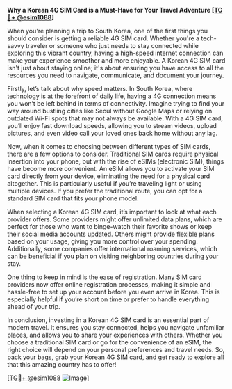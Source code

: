 **Why a Korean 4G SIM Card is a Must-Have for Your Travel Adventure [[TG💪+ @esim1088](https://t.me/s/esim1088)]**

When you're planning a trip to South Korea, one of the first things you should consider is getting a reliable 4G SIM card. Whether you're a tech-savvy traveler or someone who just needs to stay connected while exploring this vibrant country, having a high-speed internet connection can make your experience smoother and more enjoyable. A Korean 4G SIM card isn't just about staying online; it's about ensuring you have access to all the resources you need to navigate, communicate, and document your journey.

Firstly, let’s talk about why speed matters. In South Korea, where technology is at the forefront of daily life, having a 4G connection means you won’t be left behind in terms of connectivity. Imagine trying to find your way around bustling cities like Seoul without Google Maps or relying on outdated Wi-Fi spots that may not always be available. With a 4G SIM card, you’ll enjoy fast download speeds, allowing you to stream videos, upload pictures, and even video call your loved ones back home without any lag.

Now, when it comes to choosing between different types of SIM cards, there are a few options to consider. Traditional SIM cards require physical insertion into your phone, but with the rise of eSIMs (electronic SIM), things have become more convenient. An eSIM allows you to activate your SIM card directly from your device, eliminating the need for a physical card altogether. This is particularly useful if you’re traveling light or using multiple devices. If you prefer the traditional route, you can opt for a standard SIM card that fits your phone model.

When selecting a Korean 4G SIM card, it’s important to look at what each provider offers. Some providers might offer unlimited data plans, which are perfect for those who want to binge-watch their favorite shows or keep their social media accounts updated. Others might provide flexible plans based on your usage, giving you more control over your spending. Additionally, some companies offer international roaming services, which can be beneficial if you plan on visiting neighboring countries during your stay.

One thing to keep in mind is the ease of registration. Many SIM card providers now offer online registration processes, making it simple and hassle-free to set up your account before you even arrive in Korea. This is especially helpful if you’re short on time or prefer to handle everything ahead of your trip.

In conclusion, investing in a Korean 4G SIM card is an essential part of modern travel. It ensures you stay connected, helps you navigate unfamiliar places, and allows you to share your experiences with others. Whether you choose a traditional SIM card or go for the convenience of an eSIM, the right choice will depend on your personal preferences and travel needs. So, pack your bags, grab your Korean 4G SIM card, and get ready to explore all that this amazing country has to offer! 

[[TG💪+ @esim1088](https://t.me/s/esim1088) ![Image](https://i.postimg.cc/Y0z9fWf4/image.png)]